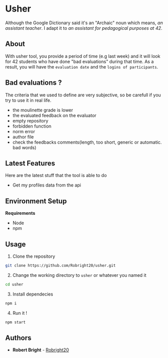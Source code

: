 # Usher

Although the Google Dictionary said it's an "Archaic" noun which means, *an assistant
teacher*. I adapt it to *an assistant for pedagogical purposes at 42*.

## About

With usher tool, you provide a period of time (e.g last week) and it will look for 42
students who have done "bad evaluations" during that time.
As a result, you will have the `evaluation date` and the `logins of participants`.

## Bad evaluations ?

The criteria that we used to define are very subjective, so be carefull if you try
to use it in real life.

- the moulinette grade is lower
- the evaluated feedback on the evaluator
- empty repository
- forbidden function
- norm error
- author file
- check the feedbacks comments(length, too short, generic or automatic. bad words)

## Latest Features

Here are the latest stuff that the tool is able to do
- Get my profiles data from the api

## Environment Setup

**Requirements**
- Node
- npm

## Usage

1. Clone the repository
```sh
git clone https://github.com/Robright20/usher.git
```
2. Change the working directory to `usher` or whatever you named it
```sh
cd usher
```
3. Install dependecies
```sh
npm i
```
4. Run it !
```sh
npm start
```

## Authors

* **Robert Bright** - [Robright20](https://github.com/Robright20)
